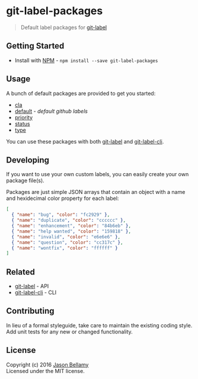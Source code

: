 # git-label-packages
> Default label packages for [git-label](https://github.com/jasonbellamy/git-label)


## Getting Started

- Install with [NPM](https://www.npmjs.org/) - `npm install --save git-label-packages`


## Usage

A bunch of default packages are provided to get you started:

- [cla](packages/cla.json)
- [default](packages/default.json) - *default github labels*
- [priority](packages/priority.json)
- [status](packages/status.json)
- [type](packages/type.json)

You can use these packages with both [git-label](https://github.com/jasonbellamy/git-label) and [git-label-cli](https://github.com/jasonbellamy/git-label-cli).


## Developing

If you want to use your own custom labels, you can easily create your own package file(s). 

Packages are just simple JSON arrays that contain an object with a name and hexidecimal color property for each label:

```json
[
  { "name": "bug", "color": "fc2929" },
  { "name": "duplicate", "color": "cccccc" },
  { "name": "enhancement", "color": "84b6eb" },
  { "name": "help wanted", "color": "159818" },
  { "name": "invalid", "color": "e6e6e6" },
  { "name": "question", "color": "cc317c" },
  { "name": "wontfix", "color": "ffffff" }
]
```


## Related

- [git-label](https://github.com/jasonbellamy/git-label) - API
- [git-label-cli](https://github.com/jasonbellamy/git-label-cli) - CLI


## Contributing
In lieu of a formal styleguide, take care to maintain the existing coding style. Add unit tests for any new or changed functionality.


## License
Copyright (c) 2016 [Jason Bellamy ](http://jasonbellamy.com)  
Licensed under the MIT license.
